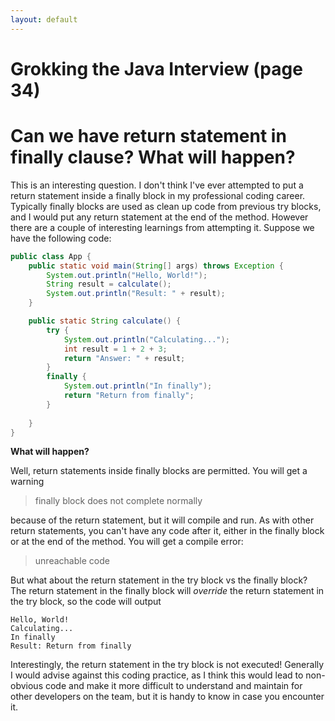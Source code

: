 ```yaml
---
layout: default
---
```

# Grokking the Java Interview (page 34)

# Can we have return statement in finally clause? What will happen?

This is an interesting question. I don't think I've ever attempted to put a return statement inside a finally block in my professional coding career. Typically finally blocks are used as clean up code from previous try blocks, and I would put any return statement at the end of the method.  However there are a couple of interesting learnings from attempting it. Suppose we have the following code:

```java
public class App {
    public static void main(String[] args) throws Exception {
        System.out.println("Hello, World!");
        String result = calculate();
        System.out.println("Result: " + result);      
    }

    public static String calculate() {
        try {
            System.out.println("Calculating...");
            int result = 1 + 2 + 3;
            return "Answer: " + result;            
        }
        finally {
            System.out.println("In finally");
            return "Return from finally";
        }
        
    }
}
```

**What will happen?**

Well, return statements inside finally blocks are permitted. You will get a warning
> finally block does not complete normally

because of the return statement, but it will compile and run. As with other return statements, you can't have any code after it, either in the finally block or at the end of the method. You will get a compile error:
> unreachable code

But what about the return statement in the try block vs the finally block? The return statement in the finally block will _override_ the return statement in the try block, so the code will output
```
Hello, World!
Calculating...
In finally
Result: Return from finally
```

Interestingly, the return statement in the try block is not executed! Generally I would advise against this coding practice, as I think this would lead to non-obvious code and make it more difficult to understand and maintain for other developers on the team, but it is handy to know in case you encounter it.
